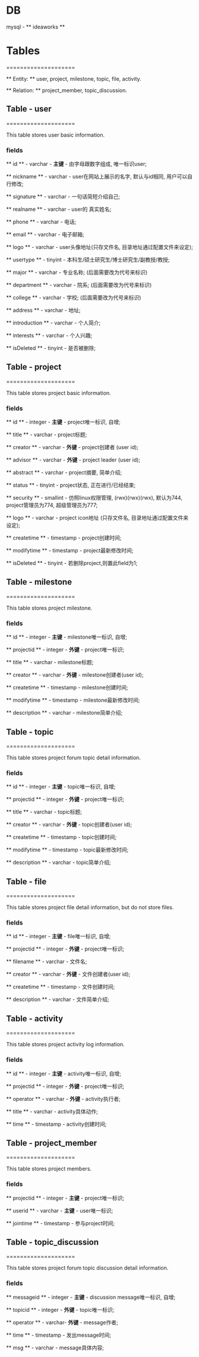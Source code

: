 # DB

mysql - ** ideaworks **

# Tables
====================

** Entity: ** user, project, milestone, topic, file, activity.

** Relation: ** project\_member, topic\_discussion.

## Table - user
====================

This table stores user basic information. 

### fields

** id ** - varchar - **主键** - 由字母跟数字组成, 唯一标识user;

** nickname ** - varchar - user在网站上展示的名字, 默认与id相同, 用户可以自行修改;

** signature ** - varchar - 一句话简短介绍自己;

** realname ** - varchar - user的	真实姓名;

** phone ** - varchar - 电话;

** email ** - varchar - 电子邮箱;

** logo ** - varchar - user头像地址(只存文件名, 目录地址通过配置文件来设定);

** usertype ** - tinyint - 本科生/硕士研究生/博士研究生/副教授/教授;

** major ** - varchar - 专业名称; (后面需要改为代号来标识)

** department ** - varchar - 院系; (后面需要改为代号来标识)

** college ** - varchar - 学校; (后面需要改为代号来标识)

** address ** - varchar - 地址;

** introduction ** - varchar - 个人简介;

** interests ** - varchar - 个人兴趣;

** isDeleted ** - tinyint - 是否被删除;

## Table - project
====================

This table stores project basic information. 

### fields

** id ** - integer - **主键** - project唯一标识, 自增;

** title ** - varchar - project标题;

** creator ** - varchar - **外键** - project创建者 (user id);

** advisor ** - varchar - **外键** - project leader (user id);

** abstract ** - varchar - project摘要, 简单介绍;

** status ** - tinyint - project状态, 正在进行/已经结束;

** security ** - smallint - 仿照linux权限管理, (rwx)(rwx)(rwx), 默认为744, project管理员为774, 超级管理员为777;

** logo ** - varchar - project icon地址 (只存文件名, 目录地址通过配置文件来设定);

** createtime ** - timestamp - project创建时间;

** modifytime ** - timestamp - project最新修改时间;

** isDeleted ** - tinyint - 若删除project,则置此field为1;


## Table - milestone
====================

This table stores project milestone. 

### fields

** id ** - integer - **主键** - milestone唯一标识, 自增;

** projectid ** - integer - **外键** - project唯一标识;

** title ** - varchar - milestone标题;

** creator ** - varchar - **外键** - milestone创建者(user id);

** createtime ** - timestamp - milestone创建时间;

** modifytime ** - timestamp - milestone最新修改时间;

** description ** - varchar - milestone简单介绍;


## Table - topic 
====================

This table stores project forum topic detail information. 

### fields

** id ** - integer - **主键** - topic唯一标识, 自增;

** projectid ** - integer - **外键** - project唯一标识;

** title ** - varchar - topic标题;

** creator ** - varchar - **外键** - topic创建者(user id);

** createtime ** - timestamp - topic创建时间;

** modifytime ** - timestamp - topic最新修改时间;

** description ** - varchar - topic简单介绍;


## Table - file 
====================

This table stores project file detail information, but do not store files.

### fields

** id ** - integer - **主键** - file唯一标识, 自增;

** projectid ** - integer - **外键** - project唯一标识;

** filename ** - varchar - 文件名;

** creator ** - varchar - **外键** - 文件创建者(user id);

** createtime ** - timestamp - 文件创建时间;

** description ** - varchar - 文件简单介绍;


## Table - activity 
====================

This table stores project activity log information. 

### fields

** id ** - integer - **主键** - activity唯一标识, 自增;

** projectid ** - integer - **外键** - project唯一标识;

** operator ** - varchar - **外键** - activity执行者;

** title ** - varchar - activity具体动作;

** time ** - timestamp - activity创建时间;


## Table - project\_member 
====================

This table stores project members. 

### fields

** projectid ** - integer - **主键** - project唯一标识;

** userid ** - varchar - **主键** - user唯一标识;

** jointime ** - timestamp - 参与project时间;


## Table - topic\_discussion 
====================

This table stores project forum topic discussion detail information. 

### fields

** messageid ** - integer - **主键** - discussion message唯一标识, 自增;

** topicid ** - integer - **外键** - topic唯一标识;

** operator ** - varchar- **外键** - message作者;

** time ** - timestamp - 发出message时间;

** msg ** - varchar - message具体内容;


